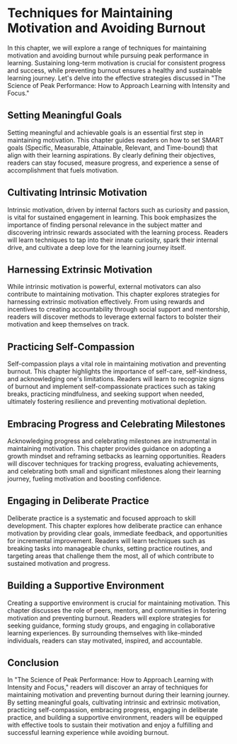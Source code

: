 Techniques for Maintaining Motivation and Avoiding Burnout
=====================================================================

In this chapter, we will explore a range of techniques for maintaining motivation and avoiding burnout while pursuing peak performance in learning. Sustaining long-term motivation is crucial for consistent progress and success, while preventing burnout ensures a healthy and sustainable learning journey. Let's delve into the effective strategies discussed in "The Science of Peak Performance: How to Approach Learning with Intensity and Focus."

Setting Meaningful Goals
------------------------

Setting meaningful and achievable goals is an essential first step in maintaining motivation. This chapter guides readers on how to set SMART goals (Specific, Measurable, Attainable, Relevant, and Time-bound) that align with their learning aspirations. By clearly defining their objectives, readers can stay focused, measure progress, and experience a sense of accomplishment that fuels motivation.

Cultivating Intrinsic Motivation
--------------------------------

Intrinsic motivation, driven by internal factors such as curiosity and passion, is vital for sustained engagement in learning. This book emphasizes the importance of finding personal relevance in the subject matter and discovering intrinsic rewards associated with the learning process. Readers will learn techniques to tap into their innate curiosity, spark their internal drive, and cultivate a deep love for the learning journey itself.

Harnessing Extrinsic Motivation
-------------------------------

While intrinsic motivation is powerful, external motivators can also contribute to maintaining motivation. This chapter explores strategies for harnessing extrinsic motivation effectively. From using rewards and incentives to creating accountability through social support and mentorship, readers will discover methods to leverage external factors to bolster their motivation and keep themselves on track.

Practicing Self-Compassion
--------------------------

Self-compassion plays a vital role in maintaining motivation and preventing burnout. This chapter highlights the importance of self-care, self-kindness, and acknowledging one's limitations. Readers will learn to recognize signs of burnout and implement self-compassionate practices such as taking breaks, practicing mindfulness, and seeking support when needed, ultimately fostering resilience and preventing motivational depletion.

Embracing Progress and Celebrating Milestones
---------------------------------------------

Acknowledging progress and celebrating milestones are instrumental in maintaining motivation. This chapter provides guidance on adopting a growth mindset and reframing setbacks as learning opportunities. Readers will discover techniques for tracking progress, evaluating achievements, and celebrating both small and significant milestones along their learning journey, fueling motivation and boosting confidence.

Engaging in Deliberate Practice
-------------------------------

Deliberate practice is a systematic and focused approach to skill development. This chapter explores how deliberate practice can enhance motivation by providing clear goals, immediate feedback, and opportunities for incremental improvement. Readers will learn techniques such as breaking tasks into manageable chunks, setting practice routines, and targeting areas that challenge them the most, all of which contribute to sustained motivation and progress.

Building a Supportive Environment
---------------------------------

Creating a supportive environment is crucial for maintaining motivation. This chapter discusses the role of peers, mentors, and communities in fostering motivation and preventing burnout. Readers will explore strategies for seeking guidance, forming study groups, and engaging in collaborative learning experiences. By surrounding themselves with like-minded individuals, readers can stay motivated, inspired, and accountable.

Conclusion
----------

In "The Science of Peak Performance: How to Approach Learning with Intensity and Focus," readers will discover an array of techniques for maintaining motivation and preventing burnout during their learning journey. By setting meaningful goals, cultivating intrinsic and extrinsic motivation, practicing self-compassion, embracing progress, engaging in deliberate practice, and building a supportive environment, readers will be equipped with effective tools to sustain their motivation and enjoy a fulfilling and successful learning experience while avoiding burnout.
